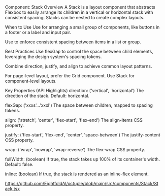 Component: Stack
Overview
A Stack is a layout component that abstracts Flexbox to easily arrange its children in a vertical or horizontal stack with consistent spacing. Stacks can be nested to create complex layouts.    

When to Use
Use for arranging a small group of components, like buttons in a footer or a label and input pair.    

Use to enforce consistent spacing between items in a list or group.    

Best Practices
Use flexGap to control the space between child elements, leveraging the design system's spacing tokens.    

Combine direction, justify, and align to achieve common layout patterns.    

For page-level layout, prefer the Grid component. Use Stack for component-level layouts.    

Key Properties (API Highlights)
direction: ('vertical', 'horizontal') The direction of the stack. Default: horizontal.    

flexGap: ('xxxs'...'xxxl') The space between children, mapped to spacing tokens.    

align: ('stretch', 'center', 'flex-start', 'flex-end') The align-items CSS property.    

justify: ('flex-start', 'flex-end', 'center', 'space-between') The justify-content CSS property.    

wrap: ('wrap', 'nowrap', 'wrap-reverse') The flex-wrap CSS property.    

fullWidth: (boolean) If true, the stack takes up 100% of its container's width. Default: false.    

inline: (boolean) If true, the stack is rendered as an inline-flex element.    

https://github.com/EightfoldAI/octuple/blob/main/src/components/Stack/Stack.tsx